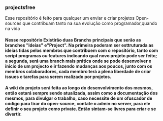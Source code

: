### projectsfree
Esse repositório é feito para qualquer um enviar e criar projetos Open-sources que contribuam tanto na sua evolução como programador,quando na vida

#### Nesse repositório Existirão duas Branchs principais que serão as branches "Ideias" e"Project". Na primeira poderam ser esttruturada as ideias tidas pelos membros que contribuem com o repositório, tanto com script programas ou features indicando qual novo projeto pode ser feito; a segunda, será uma branch mais prática onde se pode desenvolver  o inicio de um projecto  e ir fazendo mudanças aos poucos, junto com os membros colaboradores, cada membro terá a plena liberdade de criar issues e tarefas para serem realizado por projetos.

#### A wiki do projeto será feita ao longo do desenvolvimento  dos mesmos, então estará sempre sendo atualizada, assim como a documentação dos mesmos, para divulgar o trabalho, caso necessite de um ofuscador de código para tirar do open-source, contate o admin no server, para  ele definir o seu projeto como private. Então sintam-se livres para criar e se divertir.

